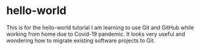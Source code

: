# hello-world
This is for the hello-world tutorial
I am learning to use Git and GitHub while working from home due to Covid-19 pandemic.
It looks very useful and wondering how to migrate existing software projects to Git.
